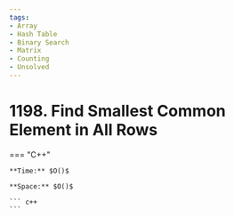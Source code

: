 ```yaml
---
tags:
- Array
- Hash Table
- Binary Search
- Matrix
- Counting
- Unsolved
---
```



# 1198. Find Smallest Common Element in All Rows

=== "C++"

    **Time:** $O()$

    **Space:** $O()$

    ``` c++
    ```
